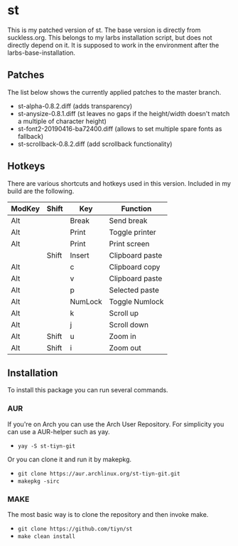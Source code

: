 # st

This is my patched version of st. The base version is directly from suckless.org.
This belongs to my larbs installation script, but does not directly depend on it.
It is supposed to work in the environment after the larbs-base-installation.

## Patches

The list below shows the currently applied patches to the master branch.

- st-alpha-0.8.2.diff (adds transparency)
- st-anysize-0.8.1.diff (st leaves no gaps if the height/width doesn't match a multiple of character height)
- st-font2-20190416-ba72400.diff (allows to set multiple spare fonts as fallback)
- st-scrollback-0.8.2.diff (add scrollback functionality)

## Hotkeys

There are various shortcuts and hotkeys used in this version. Included in my build are the following.

| ModKey | Shift | Key     | Function        |
|--------|-------|---------|-----------------|
| Alt    |       | Break   | Send break      |
| Alt    |       | Print   | Toggle printer  |
| Alt    |       | Print   | Print screen    |
|        | Shift | Insert  | Clipboard paste |
| Alt    |       | c       | Clipboard copy  |
| Alt    |       | v       | Clipboard paste |
| Alt    |       | p       | Selected paste  |
| Alt    |       | NumLock | Toggle Numlock  |
| Alt    |       | k       | Scroll up       |
| Alt    |       | j       | Scroll down     |
| Alt    | Shift | u       | Zoom in         |
| Alt    | Shift | i       | Zoom out        |

## Installation

To install this package you can run several commands.

### AUR

If you're on Arch you can use the Arch User Repository.
For simplicity you can use a AUR-helper such as yay.

- `yay -S st-tiyn-git`

Or you can clone it and run it by makepkg.

- `git clone https://aur.archlinux.org/st-tiyn-git.git`
- `makepkg -sirc`

### MAKE

The most basic way is to clone the repository and then invoke make.

- `git clone https://github.com/tiyn/st`
- `make clean install`
